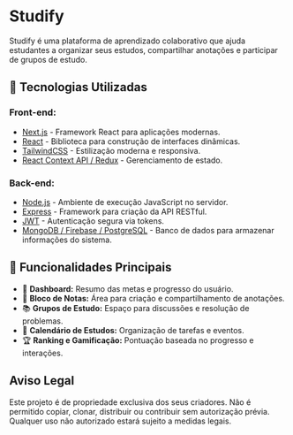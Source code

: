 # Studify

Studify é uma plataforma de aprendizado colaborativo que ajuda estudantes a organizar seus estudos, compartilhar anotações e participar de grupos de estudo.

## 🚀 Tecnologias Utilizadas

### **Front-end:**
- [Next.js](https://nextjs.org/) - Framework React para aplicações modernas.
- [React](https://reactjs.org/) - Biblioteca para construção de interfaces dinâmicas.
- [TailwindCSS](https://tailwindcss.com/) - Estilização moderna e responsiva.
- [React Context API / Redux](https://react-redux.js.org/) - Gerenciamento de estado.

### **Back-end:**
- [Node.js](https://nodejs.org/) - Ambiente de execução JavaScript no servidor.
- [Express](https://expressjs.com/) - Framework para criação da API RESTful.
- [JWT](https://jwt.io/) - Autenticação segura via tokens.
- [MongoDB / Firebase / PostgreSQL](https://www.mongodb.com/) - Banco de dados para armazenar informações do sistema.

## 📌 Funcionalidades Principais
- 🎯 **Dashboard:** Resumo das metas e progresso do usuário.
- 📝 **Bloco de Notas:** Área para criação e compartilhamento de anotações.
- 📚 **Grupos de Estudo:** Espaço para discussões e resolução de problemas.
- 📆 **Calendário de Estudos:** Organização de tarefas e eventos.
- 🏆 **Ranking e Gamificação:** Pontuação baseada no progresso e interações.


## Aviso Legal

Este projeto é de propriedade exclusiva dos seus criadores. 
Não é permitido copiar, clonar, distribuir ou contribuir sem autorização prévia. Qualquer uso não autorizado estará sujeito a medidas legais.
